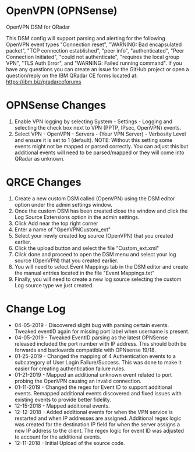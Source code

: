 # OpenVPN (OPNSense)
OpenVPN DSM for QRadar

This DSM config will support parsing and alerting for the following OpenVPN event types "Connection reset", "WARNING: Bad encapsulated packet", "TCP connection established", "peer info", "authenticated", "Peer Connection Initiated", "could not authenticate", "requires the local group VPN", "TLS Auth Error", and "WARNING: Failed running command". If you have any questions you can create an issue for the GitHub project or open a question/reply on the IBM QRadar CE forms located at: https://ibm.biz/qradarceforums

# OPNSense Changes
1. Enable VPN logging by selecting System - Settings - Logging and selecting the check box next to VPN (PPTP, IPsec, OpenVPN) events.
2. Select VPN - OpenVPN - Servers - (Your VPN Server) - Verbosity Level and ensure it is set to 1 (default).
NOTE: Without this setting some events might not be mapped or parsed correctly. You can adjust this but additional events will need to be parsed/mapped or they will come into QRadar as unknown.

# QRCE Changes
1. Create a new custom DSM called (OpenVPN) using the DSM editor option under the admin settings window.
2. Once the custom DSM has been created close the window and click the Log Source Extensions option in the admin settings.
3. Click Add near the top right corner
4. Enter a name of "OpenVPNCustom_ext"
5. Select your newly created log source (OpenVPN) that you created earlier.
6. Click the upload button and select the file "Custom_ext.xml"
7. Click done and proceed to open the DSM menu and select your log source (OpenVPN) that you created earlier.
8. You will need to select Event Mappings tab in the DSM editor and create the manual entries located in the file "Event Mappings.txt"
9. Finally, you will need to create a new log source selecting the custom Log source type we just created.

# Change Log
- 04-05-2019 - Discovered slight bug with parsing certain events. Tweaked eventID again for missing port label when username is present.
- 04-05-2019 - Tweaked EventID parsing as the latest OPNSense released included the port number with IP address. This should both be forwards and backwards compatible with OPNsense 19/18.
- 01-25-2019 - Changed the mapping of 4 Authentication events to a subcategory of User Login Failure/Success. This was done to make it easier for creating authentication failure rules.
- 01-21-2019 - Mapped an additional unknown event related to port probing the OpenVPN causing an invalid connection.
- 01-11-2019 - Changed the regex for Event ID to support additional events. Remapped additional events discovered and fixed issues with existing events to provide better fidelity.
- 12-15-2018 - Mapped additional events.
- 12-12-2018 - Added additional events for when the VPN service is restarted and when IP addresses are assigned. Additional regex logic was created for the destination IP field for when the server assigns a new IP address to the client. The regex logic for event ID was adjusted to account for the additional events.
- 12-11-2018 - Initial Upload of the source code.
